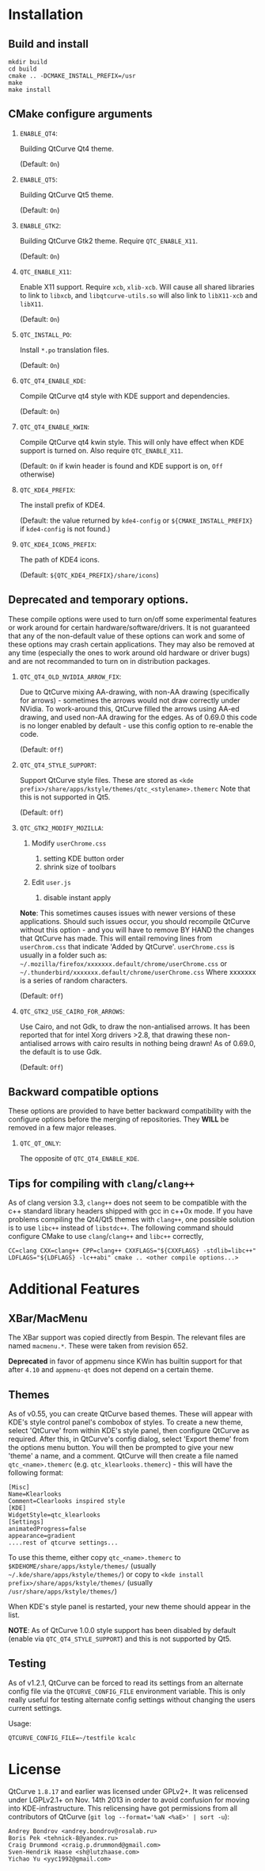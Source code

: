 # Installation
## Build and install

    mkdir build
    cd build
    cmake .. -DCMAKE_INSTALL_PREFIX=/usr
    make
    make install

## CMake configure arguments
1. `ENABLE_QT4`:

    Building QtCurve Qt4 theme.

    (Default: `On`)

2. `ENABLE_QT5`:

    Building QtCurve Qt5 theme.

    (Default: `On`)

3. `ENABLE_GTK2`:

    Building QtCurve Gtk2 theme. Require `QTC_ENABLE_X11`.

    (Default: `On`)

4. `QTC_ENABLE_X11`:

    Enable X11 support. Require `xcb`, `xlib-xcb`. Will cause all shared
    libraries to link to `libxcb`, and `libqtcurve-utils.so` will also
    link to `libX11-xcb` and `libX11`.

    (Default: `On`)

5. `QTC_INSTALL_PO`:

    Install `*.po` translation files.

    (Default: `On`)

6. `QTC_QT4_ENABLE_KDE`:

    Compile QtCurve qt4 style with KDE support and dependencies.

    (Default: `On`)

7. `QTC_QT4_ENABLE_KWIN`:

    Compile QtCurve qt4 kwin style. This will only have effect when KDE support
    is turned on. Also require `QTC_ENABLE_X11`.

    (Default: `On` if kwin header is found and KDE support is on,
    `Off` otherwise)

8. `QTC_KDE4_PREFIX`:

    The install prefix of KDE4.

    (Default: the value returned by `kde4-config` or `${CMAKE_INSTALL_PREFIX}`
    if `kde4-config` is not found.)

9. `QTC_KDE4_ICONS_PREFIX`:

    The path of KDE4 icons.

    (Default: `${QTC_KDE4_PREFIX}/share/icons`)

## Deprecated and temporary options.
These compile options were used to turn on/off some experimental features or
work around for certain hardware/software/drivers. It is not guaranteed that
any of the non-default value of these options can work and some of these
options may crash certain applications. They may also be removed at any time
(especially the ones to work around old hardware or driver bugs) and are not
recommanded to turn on in distribution packages.

1. `QTC_QT4_OLD_NVIDIA_ARROW_FIX`:

    Due to QtCurve mixing AA-drawing, with non-AA drawing (specifically for
    arrows) - sometimes the arrows would not draw correctly under NVidia. To
    work-around this, QtCurve filled the arrows using AA-ed drawing, and used
    non-AA drawing for the edges. As of 0.69.0 this code is no longer enabled
    by default - use this config option to re-enable the code.

    (Default: `Off`)

2. `QTC_QT4_STYLE_SUPPORT`:

    Support QtCurve style files. These are stored as
    `<kde prefix>/share/apps/kstyle/themes/qtc_<stylename>.themerc`
    Note that this is not supported in Qt5.

    (Default: `Off`)

3. `QTC_GTK2_MODIFY_MOZILLA`:

    1. Modify `userChrome.css`

        1. setting KDE button order
        2. shrink size of toolbars

    2. Edit `user.js`

        1. disable instant apply

    **Note**: This sometimes causes issues with newer versions of these
    applications. Should such issues occur, you should recompile
    QtCurve without this option - and you will have to remove BY HAND
    the changes that QtCurve has made. This will entail removing lines
    from `userChrom.css` that indicate 'Added by QtCurve'. `userChrome.css`
    is usually in a folder such as:
    `~/.mozilla/firefox/xxxxxxx.default/chrome/userChrome.css` or
    `~/.thunderbird/xxxxxxx.default/chrome/userChrome.css`
    Where xxxxxxx is a series of random characters.

    (Default: `Off`)

4. `QTC_GTK2_USE_CAIRO_FOR_ARROWS`:

    Use Cairo, and not Gdk, to draw the non-antialised arrows. It has been
    reported that for intel Xorg drivers >2.8, that drawing these non-antialised
    arrows with cairo results in nothing being drawn! As of 0.69.0, the default
    is to use Gdk.

    (Default: `Off`)

## Backward compatible options
These options are provided to have better backward compatibility with the
configure options before the merging of repositories. They **WILL** be removed
in a few major releases.

1. `QTC_QT_ONLY`:

    The opposite of `QTC_QT4_ENABLE_KDE`.

## Tips for compiling with `clang`/`clang++`
As of clang version 3.3, `clang++` does not seem to be compatible with the c++
standard library headers shipped with gcc in c++0x mode. If you have problems
compiling the Qt4/Qt5 themes with `clang++`, one possible solution is to use
`libc++` instead of `libstdc++`. The following command should configure
CMake to use `clang`/`clang++` and `libc++` correctly,

    CC=clang CXX=clang++ CPP=clang++ CXXFLAGS="${CXXFLAGS} -stdlib=libc++" LDFLAGS="${LDFLAGS} -lc++abi" cmake .. <other compile options...>

# Additional Features
## XBar/MacMenu
The XBar support was copied directly from Bespin. The relevant files are named
`macmenu.*`. These were taken from revision 652.

**Deprecated** in favor of appmenu since KWin has builtin support for that
after `4.10` and `appmenu-qt` does not depend on a certain theme.

## Themes
As of v0.55, you can create QtCurve based themes. These will appear with KDE's
style control panel's combobox of styles. To create a new theme, select
'QtCurve' from within KDE's style panel, then configure QtCurve as required.
After this, in QtCurve's config dialog, select 'Export theme' from the options
menu button. You will then be prompted to give your new 'theme' a name, and a
comment. QtCurve will then create a file named `qtc_<name>.themerc`
(e.g. `qtc_klearlooks.themerc`) - this will have the following format:

    [Misc]
    Name=Klearlooks
    Comment=Clearlooks inspired style
    [KDE]
    WidgetStyle=qtc_klearlooks
    [Settings]
    animatedProgress=false
    appearance=gradient
    ....rest of qtcurve settings...

To use this theme, either copy `qtc_<name>.themerc` to
`$KDEHOME/share/apps/kstyle/themes/`
(usually `~/.kde/share/apps/kstyle/themes/`)
or copy to `<kde install prefix>/share/apps/kstyle/themes/`
(usually `/usr/share/apps/kstyle/themes/`)

When KDE's style panel is restarted, your new theme should appear in the list.

**NOTE**: As of QtCurve 1.0.0 style support has been disabled by default (enable
via `QTC_QT4_STYLE_SUPPORT`) and this is not supported by Qt5.

## Testing
As of v1.2.1, QtCurve can be forced to read its settings from an alternate
config file via the `QTCURVE_CONFIG_FILE` environment variable. This is only
really useful for testing alternate config settings without changing the users
current settings.

Usage:

    QTCURVE_CONFIG_FILE=~/testfile kcalc

# License
QtCurve `1.8.17` and earlier was licensed under GPLv2+. It was relicensed under
LGPLv2.1+ on Nov. 14th 2013 in order to avoid confusion for moving into
KDE-infrastructure. This relicensing have got permissions from all contributors
of QtCurve (`git log --format='%aN <%aE>' | sort -u`):

    Andrey Bondrov <andrey.bondrov@rosalab.ru>
    Boris Pek <tehnick-8@yandex.ru>
    Craig Drummond <craig.p.drummond@gmail.com>
    Sven-Hendrik Haase <sh@lutzhaase.com>
    Yichao Yu <yyc1992@gmail.com>

